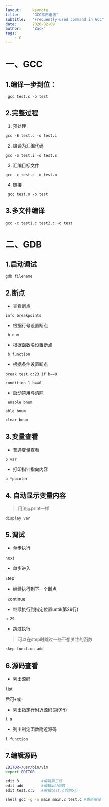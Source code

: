 ```yaml
---
layout:		keynote
title:		"GCC常用语法"
subtitle:	"Frequently-used command in GCC"
date:		2020-02-09
author:		"Zack"
tags:		
	- C
---
```

# 一、GCC

## 1.编译一步到位： 

` gcc test.c -o test`

## 2.完整过程

1. 预处理

`gcc -E test.c -o test.i`

2. 编译为汇编代码

`gcc -S test.i -o test.s`

3. 汇编目标文件

`gcc -c test.s -o test.o`

4. 链接

` gcc test.o -o test`

## 3.多文件编译

`gcc -c test1.c test2.c -o test`



# 二、GDB

## 1.启动调试

`gdb filename`

## 2.断点

- 查看断点

`info breakpoints`

- 根据行号设置断点

` b num`

- 根据函数名设置断点

` b function`

-  根据条件设置断点

`break test.c:23 if b==0`

`condition 1 b==0`

- 启动禁用与清除

` enable bnum`

`able bnum`

`clear bnum`

## 3.变量查看

- 普通变量查看

`p var`

- 打印指针指向内容

`p *pointer`

## 4. 自动显示变量内容

> 用法与print一样

`display var`

## 5.调试

- 单步执行

`n`ext

- 单步进入

`s`tep

- 继续执行到下一个断点

` c`ontinue

- 继续执行到指定位置until(第29行)

`u 29`

- 跳过执行

> 可以在step时跳过一些不想关注的函数

`skep function add`

## 6.源码查看

- 列出源码

`l`ist

后可`+`或`-`

- 列出指定行附近源码(第9行)

`l 9`

- 列出制定函数附近源码

`l function`

## 7.编辑源码

```bash
EDITOR=/usr/bin/vim
export EDITOR	

edit 3 			#编辑第三行
edit add 		#编辑add函数
edit test.c:5	#编辑test.c的第5行

shell gcc -g -o main main.c test.c #重新编译
```
